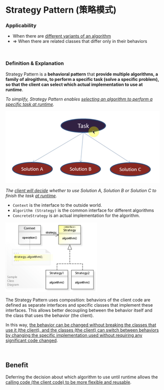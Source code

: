 # Strategy Pattern (策略模式)

### Applicability

* When there are <u>different variants of an algorithm</u>
* => When there are related classes that differ only in their behaviors

<br>

### Definition & Explanation

Strategy Pattern is a **behavioral pattern** that **provide multiple algorithms, a family of alrogithms, to perform a specific task (solve a specific problem), so that the client can select which actual implementation to use at runtime**.

*To simplify, Strategy Pattern enables <u>selecting an algorithm to perform a specific task at runtime</u>.*

<img src="https://github.com/Ziang-Lu/Design-Patterns/blob/master/4-Behavioral%20Patterns/1-Strategy%20Pattern/strategy_pattern_concept.png?raw=true" width="600px">

*The <u>client will decide</u> whether to use Solution A, Solution B or Solution C to finish the task <u>at runtime</u>.*

* `Context` is the interface to the outside world.
* `Algorithm (Strategy)` is the common interface for different algorithms
* `ConcreteStrategy` is an actual implementation for the algorithm.

<img src="https://github.com/Ziang-Lu/Design-Patterns/blob/master/4-Behavioral%20Patterns/1-Strategy%20Pattern/strategy_pattern.png?raw=true" width="300px">

The Strategy Pattern uses composition: behaviors of the client code are defined as separate interfaces and specific classes that implement these interfaces. This allows better decoupling between the behavior itself and the class that uses the behavior (the client).

In this way, <u>the behavior can be changed without breaking the classes that use it (the client), and the classes (the client) can switch between behaviors by changing the specific implementation used without requiring any significant code changed</u>.

<br>

## Benefit

Deferring the decision about which algorithm to use until runtime allows the <u>calling code (the client code) to be more flexible and reusable</u>.

